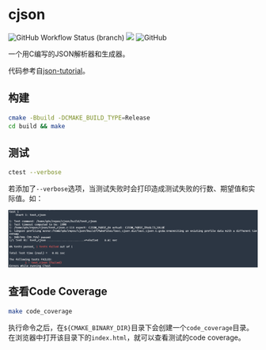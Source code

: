# cjson

![GitHub Workflow Status (branch)](https://img.shields.io/github/workflow/status/qdslovelife/cjson/CMake/main) ![](https://img.shields.io/badge/coverage-100%25-yellow) ![GitHub](https://img.shields.io/github/license/qdslovelife/cjson)

一个用C编写的JSON解析器和生成器。

代码参考自[json-tutorial](https://github.com/miloyip/json-tutorial)。

## 构建

``` bash
cmake -Bbuild -DCMAKE_BUILD_TYPE=Release
cd build && make
```

## 测试

``` bash
ctest --verbose
```

若添加了`--verbose`选项，当测试失败时会打印造成测试失败的行数、期望值和实际值。如：

![](./image/测试失败.png)

## 查看Code Coverage

``` bash
make code_coverage
```

执行命令之后，在`${CMAKE_BINARY_DIR}`目录下会创建一个`code_coverage`目录。在浏览器中打开该目录下的`index.html`，就可以查看测试的code coverage。
